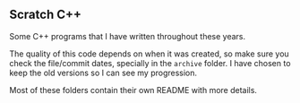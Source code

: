 Scratch C++
-----------

Some C++ programs that I have written throughout these years.

The quality of this code depends on when it was created, so make sure you check
the file/commit dates, specially in the `archive` folder. I have chosen to keep
the old versions so I can see my progression.

Most of these folders contain their own README with more details.
